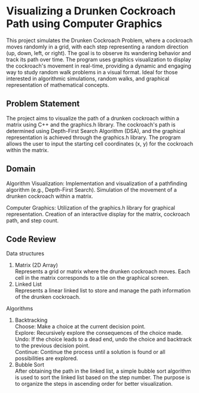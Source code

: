 # Visualizing a Drunken Cockroach Path using Computer Graphics
This project simulates the Drunken Cockroach Problem, where a cockroach moves randomly in a grid, with each step representing a random direction (up, down, left, or right). The goal is to observe its wandering behavior and track its path over time. The program uses graphics visualization to display the cockroach's movement in real-time, providing a dynamic and engaging way to study random walk problems in a visual format. Ideal for those interested in algorithmic simulations, random walks, and graphical representation of mathematical concepts.


## Problem Statement
The project aims to visualize the path of a drunken cockroach within a matrix using C++ and the graphics.h library. The cockroach's path is determined using Depth-First Search Algorithm (DSA), and the graphical representation is achieved through the graphics.h library. The program allows the user to input the starting cell coordinates (x, y) for the cockroach within the matrix.

## Domain
Algorithm Visualization:
Implementation and visualization of a pathfinding algorithm (e.g., Depth-First Search).
Simulation of the movement of a drunken cockroach within a matrix.

Computer Graphics:
Utilization of the graphics.h library for graphical representation.
Creation of an interactive display for the matrix, cockroach path, and step count.



## Code Review
Data structures
1. Matrix (2D Array)<br>
Represents a grid or matrix where the drunken cockroach moves.
Each cell in the matrix corresponds to a tile on the graphical screen.
2. Linked List<br>
Represents a linear linked list to store and manage the path information of the drunken cockroach.

Algorithms 
1. Backtracking<br>
Choose: Make a choice at the current decision point.<br>
Explore: Recursively explore the consequences of the choice made.<br>
Undo: If the choice leads to a dead end, undo the choice and backtrack to the previous decision point.<br>
Continue: Continue the process until a solution is found or all possibilities are explored.
2. Bubble Sort<br>
After obtaining the path in the linked list, a simple bubble sort algorithm is used to sort the linked list based on the step number. The purpose is to organize the steps in ascending order for better visualization.
